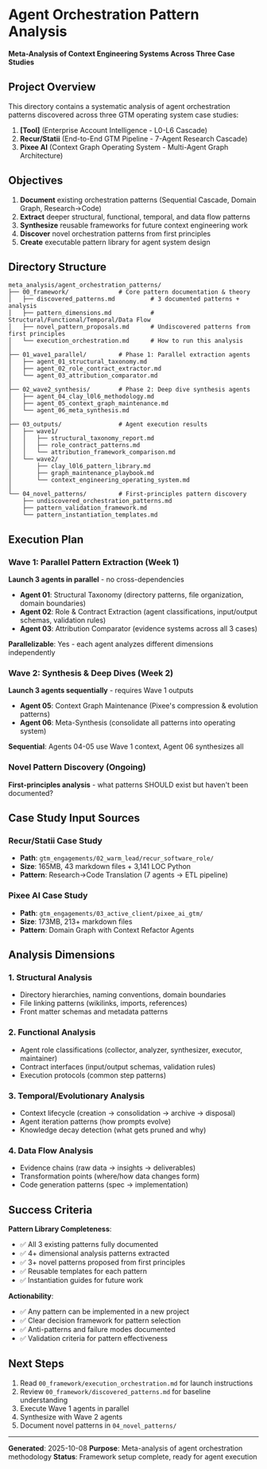 # Agent Orchestration Pattern Analysis

**Meta-Analysis of Context Engineering Systems Across Three Case Studies**

## Project Overview

This directory contains a systematic analysis of agent orchestration patterns discovered across three GTM operating system case studies:
1. **[Tool]** (Enterprise Account Intelligence - L0-L6 Cascade)
2. **Recur/Statii** (End-to-End GTM Pipeline - 7-Agent Research Cascade)
3. **Pixee AI** (Context Graph Operating System - Multi-Agent Graph Architecture)

## Objectives

1. **Document** existing orchestration patterns (Sequential Cascade, Domain Graph, Research→Code)
2. **Extract** deeper structural, functional, temporal, and data flow patterns
3. **Synthesize** reusable frameworks for future context engineering work
4. **Discover** novel orchestration patterns from first principles
5. **Create** executable pattern library for agent system design

## Directory Structure

```
meta_analysis/agent_orchestration_patterns/
├── 00_framework/              # Core pattern documentation & theory
│   ├── discovered_patterns.md          # 3 documented patterns + analysis
│   ├── pattern_dimensions.md           # Structural/Functional/Temporal/Data Flow
│   ├── novel_pattern_proposals.md      # Undiscovered patterns from first principles
│   └── execution_orchestration.md      # How to run this analysis
│
├── 01_wave1_parallel/         # Phase 1: Parallel extraction agents
│   ├── agent_01_structural_taxonomy.md
│   ├── agent_02_role_contract_extractor.md
│   └── agent_03_attribution_comparator.md
│
├── 02_wave2_synthesis/        # Phase 2: Deep dive synthesis agents
│   ├── agent_04_clay_l0l6_methodology.md
│   ├── agent_05_context_graph_maintenance.md
│   └── agent_06_meta_synthesis.md
│
├── 03_outputs/                # Agent execution results
│   ├── wave1/
│   │   ├── structural_taxonomy_report.md
│   │   ├── role_contract_patterns.md
│   │   └── attribution_framework_comparison.md
│   └── wave2/
│       ├── clay_l0l6_pattern_library.md
│       ├── graph_maintenance_playbook.md
│       └── context_engineering_operating_system.md
│
└── 04_novel_patterns/         # First-principles pattern discovery
    ├── undiscovered_orchestration_patterns.md
    ├── pattern_validation_framework.md
    └── pattern_instantiation_templates.md
```

## Execution Plan

### Wave 1: Parallel Pattern Extraction (Week 1)
**Launch 3 agents in parallel** - no cross-dependencies

- **Agent 01**: Structural Taxonomy (directory patterns, file organization, domain boundaries)
- **Agent 02**: Role & Contract Extraction (agent classifications, input/output schemas, validation rules)
- **Agent 03**: Attribution Comparator (evidence systems across all 3 cases)

**Parallelizable**: Yes - each agent analyzes different dimensions independently

### Wave 2: Synthesis & Deep Dives (Week 2)
**Launch 3 agents sequentially** - requires Wave 1 outputs

- **Agent 05**: Context Graph Maintenance (Pixee's compression & evolution patterns)
- **Agent 06**: Meta-Synthesis (consolidate all patterns into operating system)

**Sequential**: Agents 04-05 use Wave 1 context, Agent 06 synthesizes all

### Novel Pattern Discovery (Ongoing)
**First-principles analysis** - what patterns SHOULD exist but haven't been documented?

## Case Study Input Sources


### Recur/Statii Case Study
- **Path**: `gtm_engagements/02_warm_lead/recur_software_role/`
- **Size**: 165MB, 43 markdown files + 3,141 LOC Python
- **Pattern**: Research→Code Translation (7 agents → ETL pipeline)

### Pixee AI Case Study
- **Path**: `gtm_engagements/03_active_client/pixee_ai_gtm/`
- **Size**: 173MB, 213+ markdown files
- **Pattern**: Domain Graph with Context Refactor Agents

## Analysis Dimensions

### 1. Structural Analysis
- Directory hierarchies, naming conventions, domain boundaries
- File linking patterns (wikilinks, imports, references)
- Front matter schemas and metadata patterns

### 2. Functional Analysis
- Agent role classifications (collector, analyzer, synthesizer, executor, maintainer)
- Contract interfaces (input/output schemas, validation rules)
- Execution protocols (common step patterns)

### 3. Temporal/Evolutionary Analysis
- Context lifecycle (creation → consolidation → archive → disposal)
- Agent iteration patterns (how prompts evolve)
- Knowledge decay detection (what gets pruned and why)

### 4. Data Flow Analysis
- Evidence chains (raw data → insights → deliverables)
- Transformation points (where/how data changes form)
- Code generation patterns (spec → implementation)

## Success Criteria

**Pattern Library Completeness**:
- ✅ All 3 existing patterns fully documented
- ✅ 4+ dimensional analysis patterns extracted
- ✅ 3+ novel patterns proposed from first principles
- ✅ Reusable templates for each pattern
- ✅ Instantiation guides for future work

**Actionability**:
- ✅ Any pattern can be implemented in a new project
- ✅ Clear decision framework for pattern selection
- ✅ Anti-patterns and failure modes documented
- ✅ Validation criteria for pattern effectiveness

## Next Steps

1. Read `00_framework/execution_orchestration.md` for launch instructions
2. Review `00_framework/discovered_patterns.md` for baseline understanding
3. Execute Wave 1 agents in parallel
4. Synthesize with Wave 2 agents
5. Document novel patterns in `04_novel_patterns/`

---

**Generated**: 2025-10-08
**Purpose**: Meta-analysis of agent orchestration methodology
**Status**: Framework setup complete, ready for agent execution
